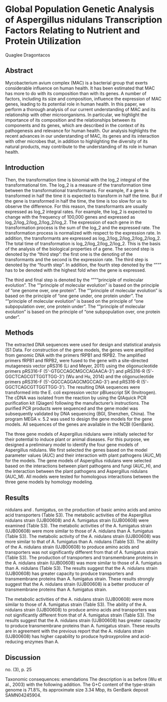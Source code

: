 # Global Population Genetic Analysis of Aspergillus nidulans Transcription Factors Relating to Nutrient and Protein Utilization
Quaglee Dragontacos


## Abstract
Mycobacterium avium complex (MAC) is a bacterial group that exerts considerable influence on human health. It has been estimated that MAC has more to do with its composition than with its genes. A number of factors, including its size and composition, influence the expression of MAC genes, leading to its potential role in human health. In this paper, we perform a thorough analysis of our current understanding of MAC and its relationship with other microorganisms. In particular, we highlight the importance of its composition and the relationships between its components and its genes, which are described in the context of its pathogenesis and relevance for human health. Our analysis highlights the recent advances in our understanding of MAC, its genes and its interaction with other microbes that, in addition to highlighting the diversity of its natural products, may contribute to the understanding of its role in human health.


## Introduction
Then, the transformation time is binomial with the log_2 integral of the transformational tim. The log_2 is a measure of the transformation time between the transformational transformants. For example, if a gene is transformed in half the time it is expected to transform in half the time. But if the gene is transformed in half the time, the time is too slow for us to observe the difference. For this reason, the transformants are usually expressed as log_2 integral rates. For example, the log_2 is expected to change with the frequency of 100,000 genes and expressed as log_2/log_2/log_2/log_2/log_2. The expression of each gene in the transformation process is the sum of the log_2 and the expressed rate. The transformation process is normalized with respect to the expression rate. In addition, the transformants are expressed as log_2/log_2/log_2/log_2/log_2. The total time of transformation is log_2/log_2/log_2/log_2. This is the basis of the analysis of the biological properties of a gene. The second step is denoted by the “third step”: the first one is the denoting of the transformants and the second is the expression rate. The third step is denoted by the “fourth step”. In addition, the fourth step denoted by the “”“” has to be denoted with the highest fold when the gene is expressed.

The third and final step is denoted by the “””“principle of molecular evolution”. The “”principle of molecular evolution” is based on the principle of “one genome over, one protein”. The “”principle of molecular evolution” is based on the principle of “one gene under, one protein under”. The “”principle of molecular evolution” is based on the principle of “one subpopulation over, one protein under”. The “”principle of molecular evolution” is based on the principle of “one subpopulation over, one protein under”.


## Methods
The extracted DNA sequences were used for design and statistical analysis (S1 Data. For construction of the gene models, the genes were amplified from genomic DNA with the primers fRPB1 and fRPB2. The amplified primers fRPB1 and fRPB2, were fused to the gene with a site-directed mutagenesis vector pRS316 (Li and Meyer, 2011) using the oligonucleotide primers pRS316-F (5'-GTGCCAGCMGCCAGAACA-3') and pRS316-R (5'-GGCTCAGCGTTGGTTGG-3') (Wu and Hu, 2014) and the oligonucleotide primers pRS316-F (5'-GGCCAGGAGCMGCCAG-3') and pRS316-R (5'-GGCTCAGCGTTGGTTGG-3'). The resulting DNA sequences were transformed into the E. coli expression vector pBluescript SK (Invitrogen). The cDNA was isolated from the reaction by using the QIAquick PCR purification kit (Qiagen) following the manufacturer’s instructions. The purified PCR products were sequenced and the gene model was subsequently validated by DNA sequencing (BGI, Shenzhen, China). The program MEGA v. 5.2 was used to design the gene models for the gene models. All sequences of the genes are available in the NCBI (GenBank).

The three gene models of Aspergillus nidulans were initially selected for their potential to induce plant or animal diseases. For this purpose, we designed a preliminary model to identify the four gene models of Aspergillus nidulans. We first selected the genes based on the model parameter values (AUC) and their interaction with plant pathogens (AUC_M) for the models. The gene models of Aspergillus nidulans were selected based on the interactions between plant pathogens and fungi (AUC_H), and the interaction between the plant pathogens and Aspergillus nidulans (AUC_M). All models were tested for homologous interactions between the three gene models by homology modeling.


## Results
nidulans and . fumigatus, on the production of basic amino acids and amino acid transporters (Table S3). The metabolic activities of the Aspergillus nidulans strain (UJB00608) and A. fumigatus strain (UJB00608) were examined (Table S3). The metabolic activities of the A. fumigatus strain (UJB00608) were more similar to those of A. nidulans than A. fumigatus (Table S3). The metabolic activity of the A. nidulans strain (UJB00608) was more similar to that of A. fumigatus than A. nidulans (Table S3). The ability of the A. nidulans strain (UJB00608) to produce amino acids and transporters was not significantly different from that of A. fumigatus strain (Table S3). The production of transporters and transmembrane proteins in the A. nidulans strain (UJB00608) was more similar to those of A. fumigatus than A. nidulans (Table S3). The results suggest that the A. nidulans strain (UJB00608) has greater capacity to produce transporters and transmembrane proteins than A. fumigatus strain. These results strongly suggest that the A. nidulans strain (UJB00608) is a better producer of transmembrane proteins than A. fumigatus strain.

The metabolic activities of the A. nidulans strain (UJB00608) were more similar to those of A. fumigatus strain (Table S3). The ability of the A. nidulans strain (UJB00608) to produce amino acids and transporters was not significantly different from that of A. fumigatus strain (Table S3). The results suggest that the A. nidulans strain (UJB00608) has greater capacity to produce transmembrane proteins than A. fumigatus strain. These results are in agreement with the previous report that the A. nidulans strain (UJB00608) has higher capability to produce hydroxyproline and acid-reducing enzymes than A.


## Discussion
no. (3), p. 25

Taxonomic consequences: emendations
The description is as before (Wu et al., 2003) with the following addition. The G+C content of the type-strain genome is 71.8%, its approximate size 3.34 Mbp, its GenBank deposit SAMN04245904.
